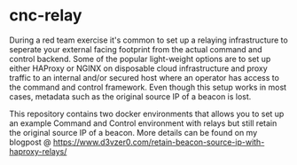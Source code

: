 # cnc-relay
During a red team exercise it's common to set up a relaying infrastructure to seperate your external facing footprint from the actual command and control backend. Some of the popular light-weight options are to set up either HAProxy or NGINX on disposable cloud infrastructure and proxy traffic to an internal and/or secured host where an operator has access to the command and control framework. Even though this setup works in most cases, metadata such as the original source IP of a beacon is lost.

This repository contains two docker environments that allows you to set up an example Command and Control environment with relays but still retain the original source IP of a beacon. More details can be found on my blogpost @ https://www.d3vzer0.com/retain-beacon-source-ip-with-haproxy-relays/
